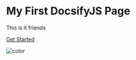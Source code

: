 <h1 id="cover-heading">
  My First DocsifyJS Page  <!-- TODO: Update title -->
</h1>
<!--
[![GitHub tags](https://img.shields.io/github/tag/MichaelCurrin/docsify-js-template.svg)](https://GitHub.com/MichaelCurrin/docsify-js-template/tags/)  TODO: Update username and repo name -->

This is it friends <!-- TODO: Replace with your description -->


<!-- TODO: Update to match your project's benefits/features. Git emojis work great here. 

- :hourglass_flowing_sand: Quickly set up an elegant, responsive site
- :open_file_folder: Use your markdown docs as content
- :sparkles: No compilation step and no templating syntax to learn
- :nut_and_bolt: Built on [DocsifyJS](https://docsify.js.org/)
- :pushpin: The library loads in the browser - no local dependencies
- :cloud: Serve locally and on GitHub Pages or Netlify
-->

[Get Started](#docsifyjs-template) 

<!-- TODO: Set your background color or image. -->
![color](#b3d9f8)
